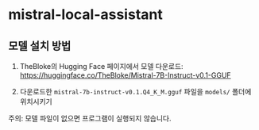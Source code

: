 # mistral-local-assistant

## 모델 설치 방법

1. TheBloke의 Hugging Face 페이지에서 모델 다운로드:
   https://huggingface.co/TheBloke/Mistral-7B-Instruct-v0.1-GGUF

2. 다운로드한 `mistral-7b-instruct-v0.1.Q4_K_M.gguf` 파일을 `models/` 폴더에 위치시키기

주의: 모델 파일이 없으면 프로그램이 실행되지 않습니다.
